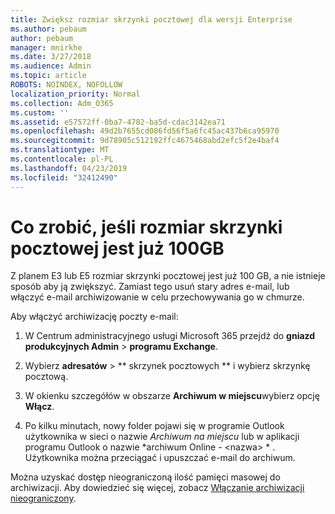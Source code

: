 ```yaml
---
title: Zwiększ rozmiar skrzynki pocztowej dla wersji Enterprise
ms.author: pebaum
author: pebaum
manager: mnirkhe
ms.date: 3/27/2018
ms.audience: Admin
ms.topic: article
ROBOTS: NOINDEX, NOFOLLOW
localization_priority: Normal
ms.collection: Adm_O365
ms.custom: ''
ms.assetid: e57572ff-0ba7-4782-ba5d-cdac3142ea71
ms.openlocfilehash: 49d2b7655cd086fd56f5a6fc45ac437b6ca95970
ms.sourcegitcommit: 9d78905c512192ffc4675468abd2efc5f2e4baf4
ms.translationtype: MT
ms.contentlocale: pl-PL
ms.lasthandoff: 04/23/2019
ms.locfileid: "32412490"
---
```

# <a name="what-to-do-if-your-mailbox-size-is-already-100gb"></a>Co zrobić, jeśli rozmiar skrzynki pocztowej jest już 100GB

Z planem E3 lub E5 rozmiar skrzynki pocztowej jest już 100 GB, a nie istnieje sposób aby ją zwiększyć. Zamiast tego usuń stary adres e-mail, lub włączyć e-mail archiwizowanie w celu przechowywania go w chmurze. 
  
Aby włączyć archiwizację poczty e-mail:
  
1. W Centrum administracyjnego usługi Microsoft 365 przejdź do **gniazd produkcyjnych Admin** \> **programu Exchange**. 
    
2. Wybierz **adresatów** \> ** skrzynek pocztowych ** i wybierz skrzynkę pocztową. 
    
3. W okienku szczegółów w obszarze **Archiwum w miejscu**wybierz opcję **Włącz**. 
    
4. Po kilku minutach, nowy folder pojawi się w programie Outlook użytkownika w sieci o nazwie *Archiwum na miejscu* lub w aplikacji programu Outlook o nazwie *archiwum Online - \<nazwa\> * . Użytkownika można przeciągać i upuszczać e-mail do archiwum. 
    
Można uzyskać dostęp nieograniczoną ilość pamięci masowej do archiwizacji. Aby dowiedzieć się więcej, zobacz [Włączanie archiwizacji nieograniczony](https://support.office.com/article/enable-unlimited-archiving-in-office-365-admin-help-e2a789f2-9962-4960-9fd4-a00aa063559e).
  

